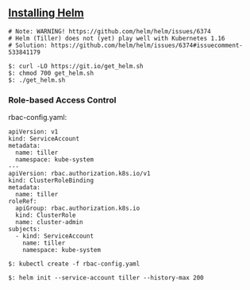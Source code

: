 ## [Installing Helm](https://helm.sh/docs/using_helm/#installing-helm)

```
# Note: WARNING! https://github.com/helm/helm/issues/6374
# Helm (Tiller) does not (yet) play well with Kubernetes 1.16
# Solution: https://github.com/helm/helm/issues/6374#issuecomment-533841179
```

```
$: curl -LO https://git.io/get_helm.sh
$: chmod 700 get_helm.sh
$: ./get_helm.sh
```

### Role-based Access Control

rbac-config.yaml:
```
apiVersion: v1
kind: ServiceAccount
metadata:
  name: tiller
  namespace: kube-system
---
apiVersion: rbac.authorization.k8s.io/v1
kind: ClusterRoleBinding
metadata:
  name: tiller
roleRef:
  apiGroup: rbac.authorization.k8s.io
  kind: ClusterRole
  name: cluster-admin
subjects:
  - kind: ServiceAccount
    name: tiller
    namespace: kube-system
```

```
$: kubectl create -f rbac-config.yaml
```

```
$: helm init --service-account tiller --history-max 200
```
